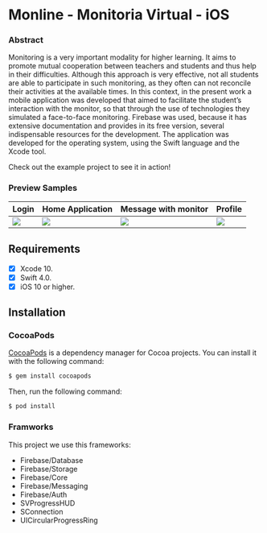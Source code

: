 # Monline - Monitoria Virtual - iOS

### Abstract
<p>
Monitoring is a very important modality for higher learning. It aims to promote mutual
cooperation between teachers and students and thus help in their difficulties. Although
this approach is very effective, not all students are able to participate in such monitoring,
as they often can not reconcile their activities at the available times. In this context, in
the present work a mobile application was developed that aimed to facilitate the student’s
interaction with the monitor, so that through the use of technologies they simulated a
face-to-face monitoring. 
Firebase was used, because it has extensive documentation and provides in its free version,
several indispensable resources for the development. The application was developed for
the operating system, using the Swift language and the Xcode tool.
</p>

Check out the example project to see it in action!
### Preview Samples
| Login | Home Application | Message with monitor | Profile |
| --- | --- | --- | --- |
| ![](http://danielaraujos.com/partners/git_project/monline/login_monline.gif) | ![](http://danielaraujos.com/partners/git_project/monline/home_monline.gif) | ![](http://danielaraujos.com/partners/git_project/monline/messege_monline.png) | ![](http://danielaraujos.com/partners/git_project/monline/profile_monline.gif) |

## Requirements
- [x] Xcode 10.
- [x] Swift 4.0.
- [x] iOS 10 or higher.

## Installation
### CocoaPods

[CocoaPods](http://cocoapods.org) is a dependency manager for Cocoa projects. You can install it with the following command:

```bash
$ gem install cocoapods
```

Then, run the following command:

```bash
$ pod install
```

### Framworks 
This project we use this frameworks:
<ul>
  <li>Firebase/Database</li>
  <li>Firebase/Storage</li>
  <li>Firebase/Core</li>
  <li>Firebase/Messaging</li>
  <li>Firebase/Auth</li>
  <li>SVProgressHUD</li>
  <li>SConnection</li>
  <li>UICircularProgressRing</li>
</ul>


